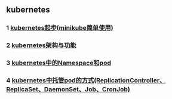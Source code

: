 ## kubernetes

### 1 [kubernetes起步(minikube简单使用)](https://github.com/luofengmacheng/docker_doc/blob/master/kubernetes/minikube.md)

### 2 [kubernetes架构与功能](https://github.com/luofengmacheng/docker_doc/blob/master/kubernetes/structure_function.md)

### 3 [kubernetes中的Namespace和pod](https://github.com/luofengmacheng/docker_doc/blob/master/kubernetes/pod.md)

### 4 [kubernetes中托管pod的方式(ReplicationController、ReplicaSet、DaemonSet、Job、CronJob)](https://github.com/luofengmacheng/docker_doc/blob/master/kubernetes/rc_rs_ds_job_cronjob.md)


